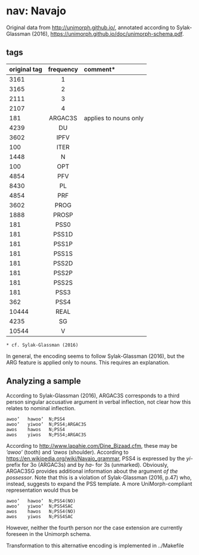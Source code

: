 # nav: Navajo

Original data from http://unimorph.github.io/, annotated according to Sylak-Glassman (2016), https://unimorph.github.io/doc/unimorph-schema.pdf.

## tags

| original tag	| frequency	| comment* |
|---------------|:---------:|:---------|
| 3161	 		| 1	 		| 	 |
| 3165	 		| 2	 		| 	 |
| 2111	 		| 3	 		| 	 |
| 2107	 		| 4	 		| 	 |
| 181	 		| ARGAC3S	| applies to nouns only	 |
| 4239	 		| DU	 	| 	 |
| 3602	 		| IPFV	 	| 	 |
| 100	 		| ITER	 	| 	 |
| 1448	 		| N	 		| 	 |
| 100	 		| OPT	 	| 	 |
| 4854	 		| PFV	 	| 	 |
| 8430	 		| PL	 	| 	 |
| 4854	 		| PRF	 	| 	 |
| 3602	 		| PROG	 	| 	 |
| 1888	 		| PROSP	 	| 	 |
| 181	 		| PSS0	 	| 	 |
| 181	 		| PSS1D	 	| 	 |
| 181	 		| PSS1P	 	| 	 |
| 181	 		| PSS1S	 	| 	 |
| 181	 		| PSS2D	 	| 	 |
| 181	 		| PSS2P	 	| 	 |
| 181	 		| PSS2S	 	| 	 |
| 181	 		| PSS3	 	| 	 |
| 362	 		| PSS4	 	| 	 |
| 10444	 		| REAL	 	| 	 |
| 4235	 		| SG	 	| 	 |
| 10544	 		| V	 		| 	 |

	* cf. Sylak-Glassman (2016)

In general, the encoding seems to follow Sylak-Glassman (2016), but the ARG feature is applied only to nouns. This requires an explanation. 

## Analyzing a sample

According to Sylak-Glassman (2016), ARGAC3S corresponds to a third person singular accusative argument in verbal inflection, not clear how this relates to nominal inflection.

	awooʼ   hawooʼ  N;PSS4
	awooʼ   yiwooʼ  N;PSS4;ARGAC3S
	awos    hawos   N;PSS4
	awos    yiwos   N;PSS4;ARGAC3S

According to http://www.lapahie.com/Dine_Bizaad.cfm, these may be *’awoo’* (tooth) and *’awos* (shoulder). According to https://en.wikipedia.org/wiki/Navajo_grammar, PSS4 is expressed by the *yi-* prefix for 3o (ARGAC3s) and by *ha-* for 3s (unmarked). Obviously, ARGAC3SG provides additional information about the argument *of the possessor*. Note that this is a violation of Sylak-Glassman (2016, p.47) who, instead, suggests to expand the PSS template. A more UniMorph-compliant representation would thus be

	awooʼ   hawooʼ  N;PSS4(NO)
	awooʼ   yiwooʼ  N;PSS4SAC
	awos    hawos   N;PSS4(NO)
	awos    yiwos   N;PSS4SAC

However, neither the fourth person nor the case extension are currently foreseen in the Unimorph schema.

Transformation to this alternative encoding is implemented in ../Makefile